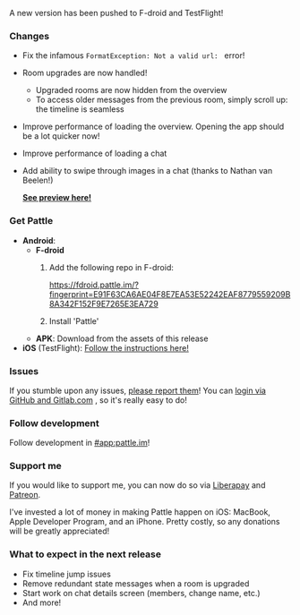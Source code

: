 A new version has been pushed to F-droid and TestFlight!

### Changes
- Fix the infamous `FormatException: Not a valid url: ` error!
- Room upgrades are now handled!
    - Upgraded rooms are now hidden from the overview
    - To access older messages from the previous room,
      simply scroll up: the timeline is seamless
- Improve performance of loading the overview.
  Opening the app should be a lot quicker now!
- Improve performance of loading a chat
- Add ability to swipe through images in a chat (thanks to Nathan van Beelen!)

  [**See preview here!**](https://git.pattle.im/pattle/app/raw/v0.9.0/CHANGELOG/0.9.0.webm)

### Get Pattle

- **Android**:
    - **F-droid**
      1. Add the following repo in F-droid:

          https://fdroid.pattle.im/?fingerprint=E91F63CA6AE04F8E7EA53E52242EAF8779559209B8A342F152F9E7265E3EA729

       2. Install 'Pattle'
    - **APK**: Download from the assets of this release
- **iOS** (TestFlight): [Follow the instructions here!](https://testflight.apple.com/join/uTytydST)

### Issues

If you stumble upon any issues,
[please report them](https://git.pattle.im/pattle/app/issues)!
You can [login via GitHub and Gitlab.com](https://git.pattle.im/users/sign_in)
, so it's really easy to do!

### Follow development

Follow development in [#app:pattle.im](https://matrix.to/#/#app:pattle.im)!

### Support me

If you would like to support me, you can now do so
via [Liberapay](https://liberapay.com/wilko/) and
[Patreon](https://www.patreon.com/pattle_app).

I've invested a lot of money in making Pattle happen
on iOS: MacBook, Apple Developer Program, and an iPhone.
Pretty costly, so any donations will be greatly appreciated!


### What to expect in the next release

- Fix timeline jump issues
- Remove redundant state messages when a room is upgraded
- Start work on chat details screen (members, change name, etc.)
- And more!